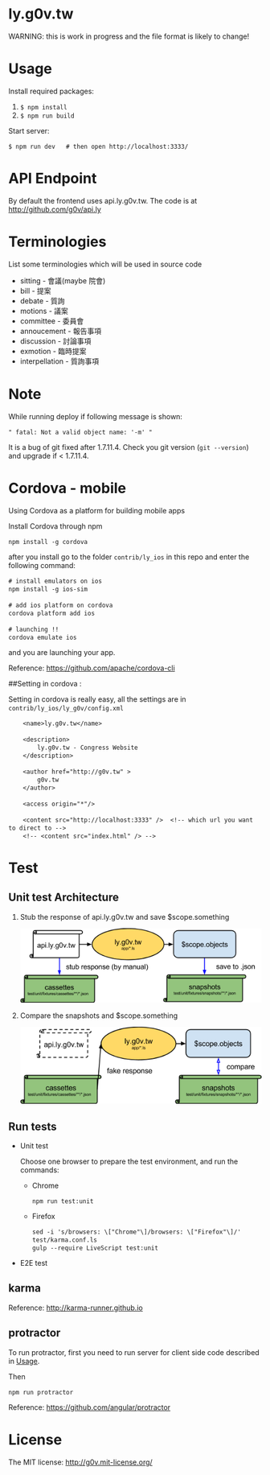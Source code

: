 ly.g0v.tw
=========

WARNING: this is work in progress and the file format is likely to change!

# Usage

Install required packages:

1.    `$ npm install`
2.    `$ npm run build`

Start server:

    $ npm run dev   # then open http://localhost:3333/

# API Endpoint

By default the frontend uses api.ly.g0v.tw.  The code is at http://github.com/g0v/api.ly

# Terminologies

List some terminologies which will be used in source code

* sitting - 會議(maybe 院會)
* bill - 提案
* debate - 質詢
* motions - 議案
* committee - 委員會
* annoucement - 報告事項
* discussion - 討論事項
* exmotion - 臨時提案
* interpellation - 質詢事項

# Note

While running deploy if following message is shown:

    " fatal: Not a valid object name: '-m' "

It is a bug of git fixed after 1.7.11.4. Check you git version (`git --version`) and upgrade if < 1.7.11.4.

# Cordova - mobile

Using Cordova as a platform for building mobile apps

Install Cordova through npm

```
npm install -g cordova
```

after you install go to the folder `contrib/ly_ios` in this repo and enter the following command:


```
# install emulators on ios
npm install -g ios-sim

# add ios platform on cordova
cordova platform add ios

# launching !!
cordova emulate ios
```

and you are launching your app.

Reference: https://github.com/apache/cordova-cli

##Setting in cordova :

Setting in cordova is really easy, all the settings are in `contrib/ly_ios/ly_g0v/config.xml`

```
    <name>ly.g0v.tw</name>

    <description>
        ly.g0v.tw - Congress Website
    </description>

    <author href="http://g0v.tw" >
        g0v.tw
    </author>

    <access origin="*"/>

    <content src="http://localhost:3333" />  <!-- which url you want to direct to -->
    <!-- <content src="index.html" /> -->

```

# Test

## Unit test Architecture

1.  Stub the response of api.ly.g0v.tw and save $scope.something

    ![Unit test stub](doc/images/unit_test_stub.png)

2.  Compare the snapshots and $scope.something

    ![Unit test compare](doc/images/unit_test_compare.png)

## Run tests

*   Unit test

    Choose one browser to prepare the test environment, and run the commands:

    *   Chrome

            npm run test:unit

    *   Firefox

            sed -i 's/browsers: \["Chrome"\]/browsers: \["Firefox"\]/' test/karma.conf.ls
            gulp --require LiveScript test:unit

*   E2E test

## karma

Reference: <http://karma-runner.github.io>

## protractor

To run protractor, first you need to run server for client side code described in [Usage](#usage).

Then
```
npm run protractor
```

Reference: <https://github.com/angular/protractor>

# License

The MIT license: http://g0v.mit-license.org/
